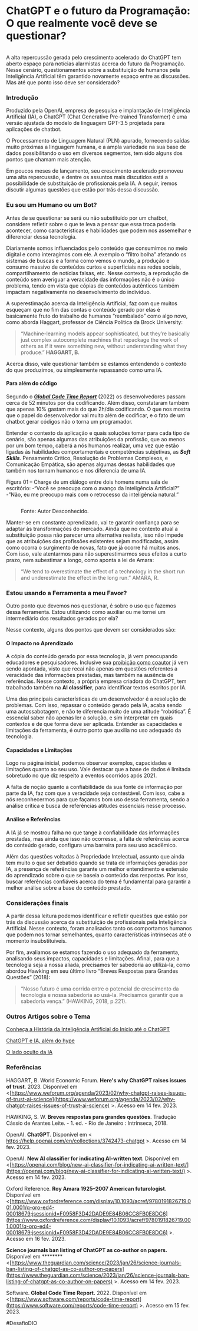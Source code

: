 # ChatGPT e o futuro da Programação: O que realmente você deve se questionar?

<figure><img src="../.gitbook/assets/01-cover-chatgpt.jpg" alt=""><figcaption></figcaption></figure>

A alta repercussão gerada pelo crescimento acelerado do ChatGPT tem aberto espaço para notícias alarmistas acerca do futuro da Programação. Nesse cenário, questionamentos sobre a substituição de humanos pela Inteligência Artificial têm garantido novamente espaço entre as discussões. Mas até que ponto isso deve ser considerado?

### Introdução

Produzido pela OpenAI, empresa de pesquisa e implantação de Inteligência Artificial (IA), o   ChatGPT (Chat Generative Pre-trained Transformer) é uma versão ajustada do modelo de linguagem GPT-3.5 projetada para aplicações de chatbot.&#x20;

O Processamento de Linguagem Natural (PLN) apurado, fornecendo saídas muito próximas a linguagem humana, e a ampla variedade na sua base de dados possibilitando o uso em diversos segmentos, tem sido alguns dos pontos que chamam mais atenção.

Em poucos meses de lançamento, seu crescimento acelerado promoveu uma alta repercussão, e dentre os assuntos mais discutidos está a possibilidade de substituição de profissionais pela IA. A seguir, iremos discutir algumas questões que estão por trás dessa discussão.

### Eu sou um Humano ou um Bot?

Antes de se questionar se será ou não substituído por um chatbot, considere refletir sobre o que te leva a pensar que essa troca poderia acontecer, como características e habilidades que podem nos assemelhar e diferenciar dessa tecnologia.

Diariamente somos influenciados pelo conteúdo que consumimos no meio digital e como interagimos com ele. A exemplo o “filtro bolha” afetando os sistemas de buscas e a forma como vemos o mundo, a produção e consumo massivo de conteúdos curtos e superficiais nas redes sociais, compartilhamento de notícias falsas, etc. Nesse contexto, a reprodução de conteúdo sem averiguar a veracidade das informações não é o único problema, tendo em vista que cópias de conteúdos autênticos também impactam negativamente no desenvolvimento do indivíduo.

A superestimação acerca da Inteligência Artificial, faz com que muitos esqueçam que no fim das contas o conteúdo gerado por elas é basicamente fruto do trabalho de humanos “reembalado” como algo novo, como aborda Haggart, professor de Ciência Política da Brock University:

> “Machine-learning models appear sophisticated, but they’re basically just complex autocomplete machines that repackage the work of others as if it were something new, without understanding what they produce.” **HAGGART, B.**

Acerca disso, vale questionar também se estamos entendendo o contexto do que produzimos, ou simplesmente repassando como uma IA.

#### Para além do código

Segundo o [_**Global Code Time Report**_](https://www.software.com/reports/code-time-report) (2022) os desenvolvedores passam cerca de 52 minutos por dia codificando. Além disso, constataram também que apenas 10% gastam mais do que 2h/dia codificando. O que nos mostra que o papel do desenvolvedor vai muito além de codificar, e o fato de um chatbot gerar códigos não o torna um programador.

Entender o contexto da aplicação e quais soluções tomar para cada tipo de cenário, são apenas algumas das atribuições da profissão, que ao menos por um bom tempo, caberá a nós humanos realizar, uma vez que estão ligadas às habilidades comportamentais e competências subjetivas, as _**Soft Skills**_. Pensamento Crítico, Resolução de Problemas Complexos, e Comunicação Empática, são apenas algumas dessas habilidades que também nos tornam humanos e nos diferencia de uma IA.

Figura 01 – Charge de um diálogo entre dois homens numa sala de escritório: -“Você se preocupa com o avanço da Inteligência Artificial?” -”Não, eu me preocupo mais com o retrocesso da inteligência natural.”

<figure><img src="../.gitbook/assets/charge.jpg" alt=""><figcaption><p>Fonte: Autor Desconhecido.</p></figcaption></figure>

&#x20;Manter-se em constante aprendizado, vai te garantir confiança para se adaptar às transformações do mercado. Ainda que no contexto atual a substituição possa não parecer uma alternativa realista, isso não impede que as atribuições das profissões existentes sejam modificadas, assim como ocorra o surgimento de novas, fato que já ocorre há muitos anos. Com isso, vale atentarmos para não superestimarmos seus efeitos a curto prazo, nem subestimar a longo, como aponta a lei de Amara:

> “We tend to overestimate the effect of a technology in the short run and underestimate the effect in the long run.” AMARA, R.

### Estou usando a Ferramenta a meu Favor?

Outro ponto que devemos nos questionar, é sobre o uso que fazemos dessa ferramenta. Estou utilizando como auxiliar ou me tornei um intermediário dos resultados gerados por ela?

Nesse contexto, alguns dos pontos que devem ser considerados são:

#### O Impacto no Aprendizado

A cópia do conteúdo gerado por essa tecnologia, já vem preocupando educadores e pesquisadores. Inclusive sua [proibição como coautor](https://www.theguardian.com/science/2023/jan/26/science-journals-ban-listing-of-chatgpt-as-co-author-on-papers) já vem sendo apontada, visto que recaí não apenas em questões referentes a veracidade das informações prestadas, mas também na ausência de referências. Nesse contexto, a própria empresa criadora do ChatGPT, tem trabalhado também na **AI classifier**, para identificar textos escritos por IA.

Uma das principais características de um desenvolvedor é a resolução de problemas. Com isso, repassar o conteúdo gerado pela IA, acaba sendo uma autossabotagem, e não te diferencia muito de uma atitude “robótica”. É essencial saber não apenas ler a solução, e sim interpretar em quais contextos e de que forma deve ser aplicada. Entender as capacidades e limitações da ferramenta, é outro ponto que auxilia no uso adequado da tecnologia.

#### Capacidades e Limitações

Logo na página inicial, podemos observar exemplos, capacidades e limitações quanto ao seu uso. Vale destacar que a base de dados é limitada sobretudo no que diz respeito a eventos ocorridos após 2021.

A falta de noção quanto a confiabilidade da sua fonte de informação por parte da IA, faz com que a veracidade seja contestável. Com isso, cabe a nós reconhecermos para que façamos bom uso dessa ferramenta, sendo a análise crítica e busca de referências atitudes essenciais nesse processo.

#### Análise e Referências

A IA já se mostrou falha no que tange à confiabilidade das informações prestadas, mas ainda que isso não ocorresse, a falta de referências acerca do conteúdo gerado, configura uma barreira para seu uso acadêmico.

Além das questões voltadas à Propriedade Intelectual, assunto que ainda tem muito o que ser debatido quando se trata de informações geradas por IA, a presença de referências garante um melhor entendimento e extensão do aprendizado sobre o que se baseia o conteúdo das respostas. Por isso, buscar referências confiáveis acerca do tema é fundamental para garantir a melhor análise sobre a base do conteúdo prestado.

### Considerações finais

A partir dessa leitura podemos identificar e refletir questões que estão por trás da discussão acerca da substituição de profissionais pela Inteligência Artificial. Nesse contexto, foram analisados tanto os comportamos humanos que podem nos tornar semelhantes, quanto características intrínsecas até o momento insubstituíveis.

Por fim, avaliamos se estamos fazendo o uso adequado da ferramenta, analisando seus impactos, capacidades e limitações. Afinal, para que a tecnologia seja a nossa aliada, precisamos ter sabedoria ao utilizá-la, como abordou Hawking em seu último livro “Breves Respostas para Grandes Questões” (2018):

> “Nosso futuro é uma corrida entre o potencial de crescimento da tecnologia e nossa sabedoria ao usá-la. Precisamos garantir que a sabedoria vença.” (HAWKING, 2018, p.221).

### Outros Artigos sobre o Tema

[Conheça a História da Inteligência Artificial do Início até o ChatGPT](https://dio.me/articles/conheca-a-historia-da-inteligencia-artificial-do-inicio-ate-o-chatgpt)

[ChatGPT e IA, além do hype](https://www.dio.me/articles/chatgpt-e-ia-alem-do-hype?q=1327)

[O lado oculto da IA](https://dio.me/articles/o-lado-oculto-da-ia)

### Referências

HAGGART, B. World Economic Forum. **Here's why ChatGPT raises issues of trust**. 2023. Disponível em <[https://www.weforum.org/agenda/2023/02/why-chatgpt-raises-issues-of-trust-ai-science](https://www.weforum.org/agenda/2023/02/why-chatgpt-raises-issues-of-trust-ai-science) >. Acesso em 14 fev. 2023.

HAWKING, S. W. **Breves respostas para grandes questões**. Tradução Cássio de Arantes Leite. - 1. ed. - Rio de Janeiro : Intrínseca, 2018.

OpenAI. **ChatGPT**. Disponível em < https://help.openai.com/en/collections/3742473-chatgpt >. Acesso em 14 fev. 2023.

OpenAI. **New AI classifier for indicating AI-written text**. Disponível em <[https://openai.com/blog/new-ai-classifier-for-indicating-ai-written-text/](https://openai.com/blog/new-ai-classifier-for-indicating-ai-written-text/) >. Acesso em 14 fev. 2023.

Oxford Reference. **Roy Amara 1925–2007 American futurologist**. Disponível em <[https://www.oxfordreference.com/display/10.1093/acref/9780191826719.001.0001/q-oro-ed4-00018679;jsessionid=F0958F3D42DADE9E84B06CC8FB0E8DC6](https://www.oxfordreference.com/display/10.1093/acref/9780191826719.001.0001/q-oro-ed4-00018679;jsessionid=F0958F3D42DADE9E84B06CC8FB0E8DC6) >. Acesso em 16 fev. 2023.

**Science journals ban listing of ChatGPT as co-author on papers.** Disponível em \*\*\*\*\*\*\*\*<[https://www.theguardian.com/science/2023/jan/26/science-journals-ban-listing-of-chatgpt-as-co-author-on-papers](https://www.theguardian.com/science/2023/jan/26/science-journals-ban-listing-of-chatgpt-as-co-author-on-papers) >. Acesso em 14 fev. 2023.

Software. **Global Code Time Report.** 2022. Disponível em <[https://www.software.com/reports/code-time-report](https://www.software.com/reports/code-time-report) >. Acesso em 15 fev. 2023.

\#DesafioDIO
